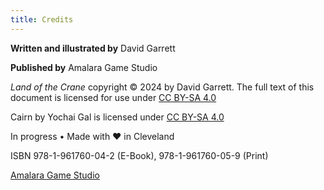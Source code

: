 ```yaml
---
title: Credits
---
```


**Written and illustrated by** David Garrett

**Published by** Amalara Game Studio

*Land of the Crane* copyright © 2024 by David Garrett. The full text of this document is licensed for use under [CC BY-SA 4.0](https://creativecommons.org/licenses/by-sa/4.0/)

Cairn by Yochai Gal is licensed under [CC BY-SA 4.0](https://creativecommons.org/licenses/by-sa/4.0/)

In progress • Made with ❤️ in Cleveland

ISBN 978-1-961760-04-2 (E-Book), 978-1-961760-05-9 (Print)

[Amalara Game Studio](https://amalara.com)